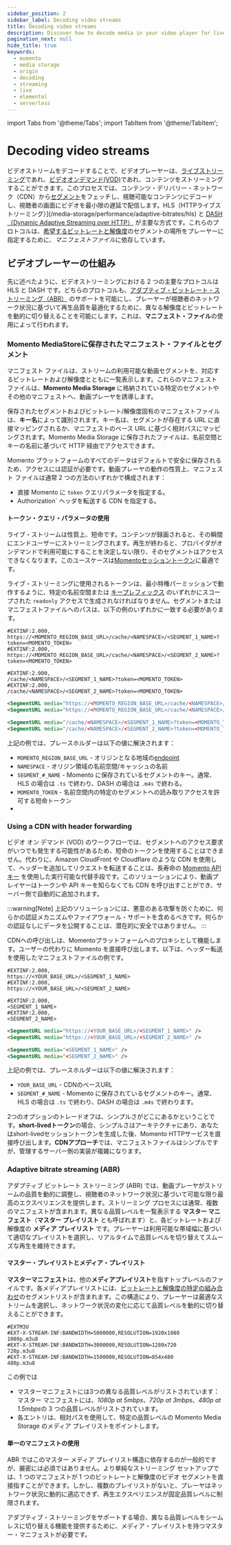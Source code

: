 ```yaml
---
sidebar_position: 2
sidebar_label: Decoding video streams
title: Decoding video streams
description: Discover how to decode media in your video player for live streaming or video on demand (VOD)
pagination_next: null
hide_title: true
keywords:
  - momento
  - media storage
  - origin
  - decoding
  - streaming
  - live
  - elemental
  - serverless
---
```


import Tabs from '@theme/Tabs';
import TabItem from '@theme/TabItem';

# Decoding video streams

ビデオストリームをデコードすることで、ビデオプレーヤーは、[ライブストリーミング](/media-storage/streaming/live-streaming/how-it-works)であれ、[ビデオオンデマンド(VOD)](/media-storage/streaming/video-on-demand/media-storage)であれ、コンテンツをストリーミングすることができます。このプロセスでは、コンテンツ・デリバリー・ネットワーク（CDN）から[セグメント](/media-storage/core-concepts/segments)をフェッチし、視聴可能なコンテンツにデコードし、視聴者の画面にビデオを最小限の遅延で配信します。HLS（HTTPライブストリーミング）](/media-storage/performance/adaptive-bitrates/hls) と [DASH（Dynamic Adaptive Streaming over HTTP）](/media-storage/performance/adaptive-bitrates/dash) が主要な方式です。これらのプロトコルは、[希望するビットレートと解像度](/media-storage/core-concepts/abr-ladder)のセグメントの場所をプレーヤーに指定するために、*マニフェストファイル*に依存しています。

## ビデオプレーヤーの仕組み

先に述べたように、ビデオストリーミングにおける 2 つの主要なプロトコルは HLS と DASH です。どちらのプロトコルも、[アダプティブ・ビットレート・ストリーミング（ABR）](/media-storage/performance/adaptive-bitrates/how-it-works) のサポートを可能にし、プレーヤーが視聴者のネットワーク状況に基づいて再生品質を最適化するために、異なる解像度とビットレートを動的に切り替えることを可能にします。これは、**マニフェスト・ファイル**の使用によって行われます。

### Momento MediaStoreに保存されたマニフェスト・ファイルとセグメント

マニフェスト ファイルは、ストリームの利用可能な動画セグメントを、対応するビットレートおよび解像度とともに一覧表示します。これらのマニフェスト ファイルは、**Momento Media Storage** に格納されている特定のセグメントやその他のマニフェストへ、動画プレーヤを誘導します。

保存されたセグメントおよびビットレート/解像度固有のマニフェストファイルは、**キー名**によって識別されます。キー名は、セグメントが存在する URL に直接マッピングされるか、マニフェストのベース URL に基づく相対パスにマッピングされます。Momento Media Storage に保存されたファイルは、名前空間とキーの名前に基づいて HTTP 経由でアクセスできます。

Momento プラットフォームのすべてのデータはデフォルトで安全に保存されるため、アクセスには認証が必要です。動画プレーヤの動作の性質上、マニフェスト ファイルは通常 2 つの方法のいずれかで構成されます：

* 直接 Momento に `token` クエリパラメータを指定する。
* Authorization` ヘッダを転送する CDN を指定する。

#### トークン・クエリ・パラメータの使用

ライブ・ストリームは性質上、短命です。コンテンツが録画されると、その瞬間にエンドユーザーにストリーミングされます。再生が終わると、プロバイダがオンデマンドで利用可能にすることを決定しない限り、そのセグメントはアクセスできなくなります。このユースケースは[Momentoセッショントークン](/cache/develop/authentication/tokens)に最適です。

ライブ・ストリーミングに使用されるトークンは、最小特権パーミッションで動作するように、特定の名前空間または [キープレフィックス](/cache/develop/authentication/permissions#item-level-restriction) のいずれかにスコープされた `readonly` アクセスで生成されなければなりません。セグメントまたはマニフェストファイルへのパスは、以下の例のいずれかに一致する必要があります。

<Tabs>
<TabItem value="hls-absolute" label="HLS - Absolute">

```plaintext
#EXTINF:2.000,
https://<MOMENTO_REGION_BASE_URL>/cache/<NAMESPACE>/<SEGMENT_1_NAME>?token=<MOMENTO_TOKEN>
#EXTINF:2.000,
https://<MOMENTO_REGION_BASE_URL>/cache/<NAMESPACE>/<SEGMENT_2_NAME>?token=<MOMENTO_TOKEN>
```

</TabItem>
<TabItem value="hls-relative" label="HLS - Relative">

```plaintext
#EXTINF:2.000,
/cache/<NAMESPACE>/<SEGMENT_1_NAME>?token=<MOMENTO_TOKEN>
#EXTINF:2.000,
/cache/<NAMESPACE>/<SEGMENT_2_NAME>?token=<MOMENTO_TOKEN>
```

</TabItem>
<TabItem value="dash-absolute" label="DASH - Absolute">

```xml
<SegmentURL media="https://<MOMENTO_REGION_BASE_URL>/cache/<NAMESPACE>/<SEGMENT_1_NAME>?token=<MOMENTO_TOKEN>" />
<SegmentURL media="https://<MOMENTO_REGION_BASE_URL>/cache/<NAMESPACE>/<SEGMENT_2_NAME>?token=<MOMENTO_TOKEN>" />
```

</TabItem>
<TabItem value="dash-relative" label="DASH - Relative">

```xml
<SegmentURL media="/cache/<NAMESPACE>/<SEGMENT_1_NAME>?token=<MOMENTO_TOKEN>" />
<SegmentURL media="/cache/<NAMESPACE>/<SEGMENT_2_NAME>?token=<MOMENTO_TOKEN>" />
```

</TabItem>
</Tabs>

上記の例では、プレースホルダーは以下の値に解決されます：

* `MOMENTO_REGION_BASE_URL` - オリジンとなる地域の[endpoint](/platform/regions)
* `NAMESPACE` - オリジン領域の名前空間/キャッシュの名前
* `SEGMENT_#_NAME` - Momento に保存されているセグメントのキー。通常、HLS の場合は `.ts` で終わり、DASH の場合は `.m4s` で終わる。
* `MOMENTO_TOKEN` - 名前空間内の特定のセグメントへの読み取りアクセスを許可する短命トークン
*
### Using a CDN with header forwarding

ビデオ オン デマンド (VOD) のワークフローでは、セグメントへのアクセス要求がいつでも発生する可能性があるため、短命のトークンを使用することはできません。代わりに、Amazon CloudFront や Cloudflare のような CDN を使用して、ヘッダーを追加してリクエストを転送することは、長寿命の [Momento API キー](/cache/develop/authentication/api-keys) を使用した実行可能な代替手段です。このソリューションにより、動画プレイヤーはトークンや API キーを知らなくても CDN を呼び出すことができ、サーバー側で自動的に追加されます。

:::warning[Note]
上記のソリューションには、悪意のある攻撃を防ぐために、何らかの認証メカニズムやファイアウォール・サポートを含めるべきです。何らかの認証なしにデータを公開することは、潜在的に安全ではありません。
:::

CDNへの呼び出しは、Momentoプラットフォームへのプロキシとして機能します。ユーザーの代わりに Momento を直接呼び出します。以下は、ヘッダー転送を使用したマニフェストファイルの例です。

<Tabs>
<TabItem value="hls-proxy-absolute" label="HLS - Absolute">

```plaintext
#EXTINF:2.000,
https://<YOUR_BASE_URL>/<SEGMENT_1_NAME>
#EXTINF:2.000,
https://<YOUR_BASE_URL>/<SEGMENT_2_NAME>
```

</TabItem>
<TabItem value="hls-proxy-relative" label="HLS - Relative">

```plaintext
#EXTINF:2.000,
<SEGMENT_1_NAME>
#EXTINF:2.000,
<SEGMENT_2_NAME>
```

</TabItem>
<TabItem value="dash-proxy-absolute" label="DASH - Absolute">

```xml
<SegmentURL media="https://<YOUR_BASE_URL>/<SEGMENT_1_NAME>" />
<SegmentURL media="https://<YOUR_BASE_URL>/<SEGMENT_2_NAME>" />
```

</TabItem>
<TabItem value="dash-proxy-relative" label="DASH - Relative">

```xml
<SegmentURL media="<SEGMENT_1_NAME>" />
<SegmentURL media="<SEGMENT_2_NAME>" />
```

</TabItem>
</Tabs>

上記の例では、プレースホルダーは以下の値に解決されます：

* `YOUR_BASE_URL` - CDNのベースURL
* `SEGMENT_#_NAME` - Momento に保存されているセグメントのキー。通常、HLS の場合は `.ts` で終わり、DASH の場合は `.m4s` で終わります。

2つのオプションのトレードオフは、シンプルさがどこにあるかということです。**short-livedトークン**の場合、シンプルさはアーキテクチャにあり、あなたはshort-livedセッショントークンを生成した後、Momento HTTPサービスを直接呼び出します。**CDNアプローチ**では、マニフェストファイルはシンプルですが、管理するサーバー側の実装が複雑になります。

### Adaptive bitrate streaming (ABR)

アダプティブ ビットレート ストリーミング (ABR) では、動画プレーヤがストリームの品質を動的に調整し、視聴者のネットワーク状況に基づいて可能な限り最高のエクスペリエンスを提供します。ストリーミング プロセスには通常、複数のマニフェストが含まれます。異なる品質レベルを一覧表示する **マスター マニフェスト**（**マスター プレイリスト** とも呼ばれます）と、各ビットレートおよび解像度の **メディア プレイリスト** です。プレーヤーは利用可能な帯域幅に基づいて適切なプレイリストを選択し、リアルタイムで品質レベルを切り替えてスムーズな再生を維持できます。

#### マスター・プレイリストとメディア・プレイリスト

**マスターマニフェスト**は、他の**メディアプレイリスト**を指すトップレベルのファイルです。各メディアプレイリストには、[ビットレートと解像度の特定の組み合わせ](/media-storage/core-concepts/abr-ladder)のセグメントリストが含まれます。この構造により、プレーヤーは最適なストリームを選択し、ネットワーク状況の変化に応じて品質レベルを動的に切り替えることができます。


```plaintext
#EXTM3U
#EXT-X-STREAM-INF:BANDWIDTH=5000000,RESOLUTION=1920x1080
1080p.m3u8
#EXT-X-STREAM-INF:BANDWIDTH=3000000,RESOLUTION=1280x720
720p.m3u8
#EXT-X-STREAM-INF:BANDWIDTH=1500000,RESOLUTION=854x480
480p.m3u8
```

この例では
* マスターマニフェストには3つの異なる品質レベルがリストされています： マスター マニフェストには、*1080p at 5mbps*、*720p at 3mbps*、*480p at 1.5mbps*の 3 つの品質レベルがリストされています。
* 各エントリは、相対パスを使用して、特定の品質レベルの Momento Media Storage のメディア プレイリストをポイントします。

#### 単一のマニフェストの使用

ABR ではこのマスター メディア プレイリスト構造に依存するのが一般的ですが、厳密には必須ではありません。より単純なストリーミング セットアップでは、1 つのマニフェストが 1 つのビットレートと解像度のビデオ セグメントを直接指すことができます。しかし、複数のプレイリストがないと、プレーヤはネットワーク状況に動的に適応できず、再生エクスペリエンスが固定品質レベルに制限されます。

アダプティブ・ストリーミングをサポートする場合、異なる品質レベルをシームレスに切り替える機能を提供するために、メディア・プレイリストを持つマスター・マニフェストが必要です。
